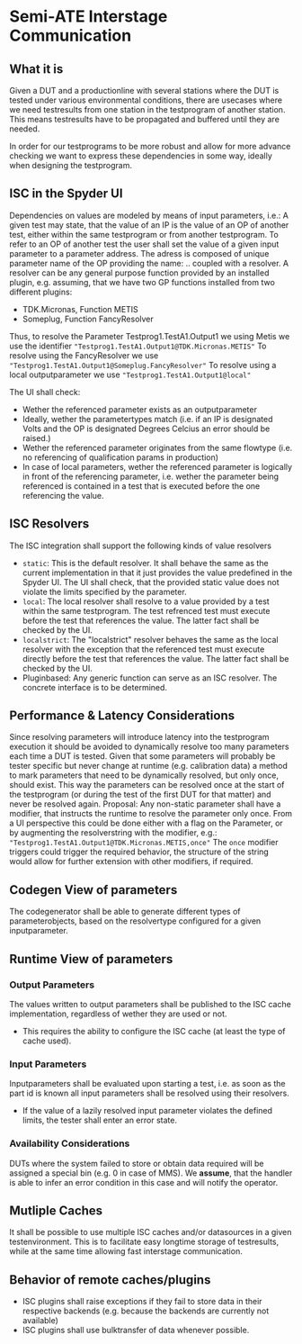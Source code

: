 # Semi-ATE Interstage Communication 

## What it is
Given a DUT and a productionline with several stations where the DUT is tested under various
environmental conditions, there are usecases where we need testresults from one station in
the testprogram of another station. This means testresults have to be propagated and buffered
until they are needed.

In order for our testprograms to be more robust and allow for more advance checking we want to
express these dependencies in some way, ideally when designing the testprogram.

## ISC in the Spyder UI
Dependencies on values are modeled by means of input parameters, i.e.: A given test may state, that the value of
an IP is the value of an OP of another test, either within the same testprogram or from another testprogram. To refer to an 
OP of another test the user shall set the value of a given input parameter to a parameter address. The adress is composed of
unique parameter name of the OP providing the name:
<ProgramName>.<TestInstanceName>.<ParameterName>
coupled with a resolver. A resolver can be any general purpose function provided by an installed plugin, e.g.
assuming, that we have two GP functions installed from two different plugins:
* TDK.Micronas, Function METIS
* Someplug, Function FancyResolver

Thus, to resolve the Parameter Testprog1.TestA1.Output1 we using Metis we use the identifier 
```"Testprog1.TestA1.Output1@TDK.Micronas.METIS"```
To resolve using the FancyResolver we use
```"Testprog1.TestA1.Output1@Someplug.FancyResolver"```
To resolve using a local outputparameter we use 
```"Testprog1.TestA1.Output1@local"```

The UI shall check:
* Wether the referenced parameter exists as an outputparameter
* Ideally, wether the parametertypes match (i.e. if an IP is designated Volts and the OP is designated Degrees Celcius an error should be raised.)
* Wether the referenced parameter originates from the same flowtype (i.e. no referencing of qualification params in production)
* In case of local parameters, wether the referenced parameter is logically in front of the referencing parameter, i.e. wether
  the parameter being referenced is contained in a test that is executed before the one referencing the value.

## ISC Resolvers
The ISC integration shall support the following kinds of value resolvers
* ```static```: This is the default resolver. It shall behave the same as the current implementation in that it just provides the value predefined in the Spyder UI. The UI shall check, that the provided static value does not violate the limits specified by the parameter.
* ```local```: The local resolver shall resolve to a value provided by a test within the same testprogram. The test refrenced test must execute before the test that references the value. The latter fact shall be checked by the UI.
* ```localstrict```: The "localstrict" resolver behaves the same as the local resolver with the exception that the referenced test must execute directly before the test that references the value. The latter fact shall be checked by the UI.
* Pluginbased: Any generic function can serve as an ISC resolver. The concrete interface is to be determined.

## Performance & Latency Considerations
Since resolving parameters will introduce latency into the testprogram execution it should be avoided to dynamically resolve too many parameters each time a DUT is tested. Given that some parameters will probably be tester specific but never change at runtime (e.g. calibration data) a method to mark parameters that need to be dynamically resolved, but only once, should exist. This way the parameters can be resolved once at the start of the testprogram (or during the test of the first DUT for that matter) and never be resolved again. Proposal: Any non-static parameter shall have a modifier, that instructs the runtime to resolve the parameter only once. From a UI perspective this could be done either with a flag on the Parameter, or by augmenting the resolverstring with the modifier, e.g.:
```"Testprog1.TestA1.Output1@TDK.Micronas.METIS,once"```
The ```once``` modifier triggers could trigger the required behavior, the structure of the string would allow for further extension with other modifiers, if required.


## Codegen View of parameters
The codegenerator shall be able to generate different types of parameterobjects, based on the resolvertype configured for a given inputparameter.


## Runtime View of parameters

### Output Parameters
The values written to output parameters shall be published to the ISC cache implementation, regardless of wether they are used or not. 
* This requires the ability to configure the ISC cache (at least the type of cache used).

### Input Parameters
Inputparameters shall be evaluated upon starting a test, i.e. as soon as the part id is known all input parameters shall be resolved using their resolvers.

* If the value of a lazily resolved input parameter violates the defined limits, the tester shall enter an error state.

### Availability Considerations
DUTs where the system failed to store or obtain data required will be assigned a special bin (e.g. 0 in case of MMS). We __assume__, that the handler is able to infer an error condition in this case and will notify the operator.

## Mutliple Caches
It shall be possible to use multiple ISC caches and/or datasources in a given testenvironment. This is to facilitate easy longtime storage of testresults, while at the same time allowing fast interstage communication. 

## Behavior of remote caches/plugins
* ISC plugins shall raise exceptions if they fail to store data in their respective backends (e.g. because the backends are currently not available)
* ISC plugins shall use bulktransfer of data whenever possible. 
